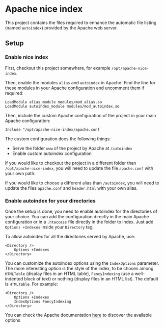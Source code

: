 # Apache nice index
This project contains the files required to enhance the automatic file listing (named `autoindex`) provided by the Apache web server.

## Setup

### Enable nice index
First, checkout this project somewhere, for example `/opt/apache-nice-index`.

Then, enable the modules `alias` and `autoindex` in Apache. Find the line for these modules in your Apache configuration and uncomment them if required:
```
LoadModule alias_module modules/mod_alias.so
LoadModule autoindex_module modules/mod_autoindex.so
```

Then, include the custom Apache configuration of the project in your main Apache configuration:
```
Include "/opt/apache-nice-index/apache.conf
```
The custom configuration does the following things:
* Serve the folder `www` of the project by Apache at `/autoindex`
* Enable custom autoindex configuration

If you would like to checkout the project in a different folder than `/opt/apache-nice-index`, you will need to update the file `apache.conf` with your own path.

If you would like to choose a different alias than `/autoindex`, you will need to update the files `apache.conf` and `header.html` with your own alias.

### Enable autoindex for your directories
Once the setup is done, you need to enable autoindex for the directories of your choice. You can add the configuration directly in the main Apache configuration or in a `.htaccess` file directly in the folder to index. Just add `Options +Indexes` inside your `Directory` tag.

To allow autoindex for all the directories served by Apache, use:
```
<Directory />
	Options +Indexes
</Directory>
```

You can customize the autoindex options using the `IndexOptions` parameter. The more interesting option is the style of the index, to be chosen among `HTMLTable` (display files in an HTML table), `FancyIndexing` (use a well-indented block of text) or nothing (display files in an HTML list). The default is `HTMLTable`. For example:
```
<Directory />
	Options +Indexes
	IndexOptions FancyIndexing
</Directory>
```

You can check the Apache documentation [here](https://httpd.apache.org/docs/2.4/mod/mod_autoindex.html#indexoptions) to discover the available options.
